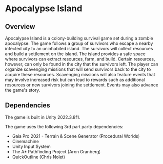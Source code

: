 # Apocalypse Island

## Overview

Apocalypse Island is a colony-building survival game set during a zombie apocalypse. The game
follows a group of survivors who escape a nearby infected city to an uninhabited island. The
survivors will collect resources and build a settlement on the island. The island provides a safe
space where survivors can extract resources, farm, and build. Certain resources, however, can only
be found in the city that the survivors left. The player can organize scavenging missions that will
send survivors back to the city to acquire these resources. Scavenging missions will also feature
events that may involve increased risk but can lead to rewards such as additional resources or new
survivors joining the settlement. Events may also advance the game's story.

## Dependencies

The game is built in Unity 2022.3.8f1.

The game uses the following 3rd part party dependencies:

- Gaia Pro 2021 - Terrain & Scene Generator (Procedural Worlds)
- Cinemachine
- Unity Input System
- The A* Pathfinding Project (Aron Granberg)
- QuickOutline (Chris Nolet)
